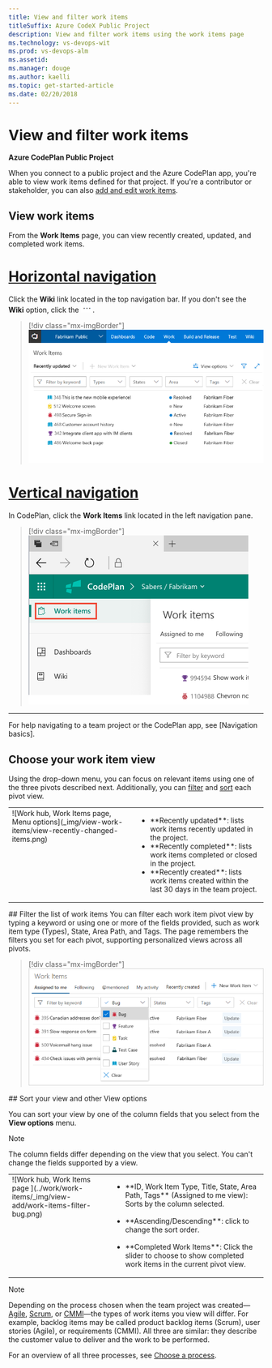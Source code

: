 ```yaml
---
title: View and filter work items 
titleSuffix: Azure CodeX Public Project
description: View and filter work items using the work items page       
ms.technology: vs-devops-wit
ms.prod: vs-devops-alm
ms.assetid: 
ms.manager: douge
ms.author: kaelli
ms.topic: get-started-article 
ms.date: 02/20/2018
---
```



# View and filter work items  

**Azure CodePlan Public Project**  

When you connect to a public project and the Azure CodePlan app, you're able to view work items defined for that project. If you're a contributor or stakeholder, you can also [add and edit work items](../work/work-items/view-add-work-items.md).  


## View work items 

From the **Work Items** page, you can view recently created, updated, and completed work items.   


# [Horizontal navigation](#tab/horizontal) 

Click the **Wiki** link located in the top navigation bar.  If you don't see the **Wiki** option, click the ![actions icon](../_img/icons/actions-icon.png).

> [!div class="mx-imgBorder"]
![Work hub, Work Items page ](_img/view-work-items/view-recently-updated-work-items.png)

# [Vertical navigation](#tab/vertical) 

In CodePlan, click the **Work Items** link located in the left navigation pane.

> [!div class="mx-imgBorder"]
![Work items link, vertical navigation](_img/view-work-items-vertical.png) 


---

For help navigating to a team project or the CodePlan app, see [Navigation basics]. 



## Choose your work item view

Using the drop-down menu, you can focus on relevant items using one of the three pivots described next. Additionally, you can [filter](#filter) and [sort](#sort) each pivot view.  

<table>
<tbody valign="top">
<tr>
<td>
![Work hub, Work Items page, Menu options](_img/view-work-items/view-recently-changed-items.png)
</td>
<td>
<ul>
<li>**Recently updated**: lists work items recently updated in the project. </li>
<li>**Recently completed**: lists work items completed or closed in the project.</li>
<li>**Recently created**: lists work items created within the last 30 days in the team project.</li>
</ul>
</td>
</tr>
</tbody>
</table>



<a id="filter" />
## Filter the list of work items
You can filter each work item pivot view by typing a keyword or using one or more of the fields provided, such as work item type (Types), State, Area Path, and Tags. The page remembers the filters you set for each pivot, supporting personalized views across all pivots.  

> [!div class="mx-imgBorder"]
![Work hub, Work Items page, Filter to show Bugs ](../work/work-items/_img/work-items-filter-bug.png)

<a id="sort" />
## Sort your view and other View options 

You can sort your view by one of the column fields that you select from the **View options** menu. 

> [!NOTE]   
> The column fields differ depending on the view that you select. You can't change the fields supported by a view. 


<table>
<tbody valign="top">
<tr>
<td>
![Work hub, Work Items page ](../work/work-items/_img/view-add/work-items-filter-bug.png)
</td>
<td>
<ul>
<li>**ID, Work Item Type, Title, State, Area Path, Tags** (Assigned to me view): Sorts by the column selected.<br/><br/></li>
<li>**Ascending/Descending**: click to change the sort order. <br/><br/></li>
<li>**Completed Work Items**: Click the slider to choose to show completed work items in the current pivot view.  </li>
</ul>
</td>
</tr>
</tbody>
</table>

<!---
## Copy selected items to the clipboard or email them

To select several items in a sequence, hold down the shift key. To select several non-sequential items, use the Ctrl key. Then, you can use **Ctrl+c** to copy the selected items to a clipboard. Or, you can open the context menu for the selected work items, click (![actions icon](../_img/icons/actions-icon.png)), and then choose the option you want from the menu. 

> [!div class="mx-imgBorder"]
![Work hub, Work Items page, Following view, Select work items, context menu](_img/view-add/following-context-menu.png)

-->


>[!NOTE]  
>Depending on the process chosen when the team project was created&mdash;[Agile](../work/work-items/guidance/agile-process-workflow.md), [Scrum](../work/work-items/guidance/scrum-process-workflow.md), or [CMMI](../work/work-items/guidance/cmmi-process-workflow.md)&mdash;the types of work items you view will differ. For example, backlog items may be called product backlog items (Scrum), user stories (Agile), or requirements (CMMI). All three are similar: they describe the customer value to deliver and the work to be performed.
>
> For an overview of all three processes, see [Choose a process](../work/work-items/guidance/choose-process.md). 


